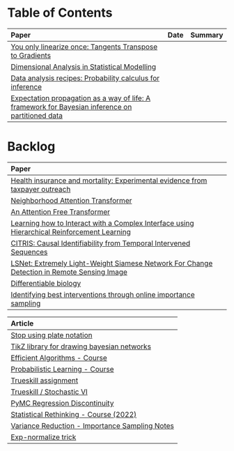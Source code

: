 # Table of Contents

| Paper      | Date | Summary     |
| :---        |    :----:   |          :--- |
| [You only linearize once: Tangents Transpose to Gradients](https://arxiv.org/abs/2204.10923)      |        |   |
| [Dimensional Analysis in Statistical Modelling](https://arxiv.org/abs/2002.11259)   |         |       |
| [Data analysis recipes: Probability calculus for inference](https://arxiv.org/abs/1205.4446) | | |
| [Expectation propagation as a way of life: A framework for Bayesian inference on partitioned data](https://arxiv.org/abs/1412.4869) | | |


# Backlog
| Paper      | 
| :---        | 
| [Health insurance and mortality: Experimental evidence from taxpayer outreach](https://www.nber.org/system/files/working_papers/w26533/w26533.pdf) |
| [Neighborhood Attention Transformer](https://arxiv.org/abs/2204.07143) |
| [An Attention Free Transformer](https://arxiv.org/abs/2105.14103) |
| [Learning how to Interact with a Complex Interface using Hierarchical Reinforcement Learning](https://arxiv.org/abs/2204.10374) |
| [CITRIS: Causal Identifiability from Temporal Intervened Sequences](https://arxiv.org/abs/2202.03169) |
| [LSNet: Extremely Light-Weight Siamese Network For Change Detection in Remote Sensing Image](https://arxiv.org/abs/2201.09156) |
| [Differentiable biology](https://www.nature.com/articles/s41592-021-01283-4.epdf?sharing_token=k3FmOjeRfA1kt6ieN_NM-dRgN0jAjWel9jnR3ZoTv0PGc4ib4wJTZfCWPQ1ewG8CPNnO1FdftgU-wqjGoktWgHbQMI8RNioWBcXbOdCzMGcUIb3pJIAxy0TXBOMY284_ZFVO4nUJiKefa6apbwNn_XG1AlfQP6SFjSQIIRcU05o%3D) |
| [Identifying best interventions through online importance sampling](http://proceedings.mlr.press/v70/sen17a/sen17a.pdf) |



| Article |
| :---    |
| [Stop using plate notation](https://www.zinkov.com/posts/2013-07-28-stop-using-plates/) |
| [TikZ library for drawing bayesian networks](https://github.com/jluttine/tikz-bayesnet) |
| [Efficient Algorithms - Course](https://www.ifi.uzh.ch/en/dast/teaching/EA.html) |
| [Probabilistic Learning - Course](http://mlg.eng.cam.ac.uk/teaching/4f13/1920/cw/) |
| [Trueskill assignment](https://probmlcourse.github.io/csc412/assignments/assignment_2/A2.pdf) |
| [Trueskill / Stochastic VI](https://probmlcourse.github.io/sta414/lectures/week_10/) |
| [PyMC Regression Discontinuity](https://docs.pymc.io/projects/examples/en/latest/case_studies/regression_discontinuity.html) |
| [Statistical Rethinking - Course (2022)](https://github.com/rmcelreath/stat_rethinking_2022) |
| [Variance Reduction - Importance Sampling Notes](http://www.columbia.edu/~mh2078/MonteCarlo/MCS_Var_Red_Advanced.pdf) |
| [Exp-normalize trick](https://timvieira.github.io/blog/post/2014/02/11/exp-normalize-trick/) |

